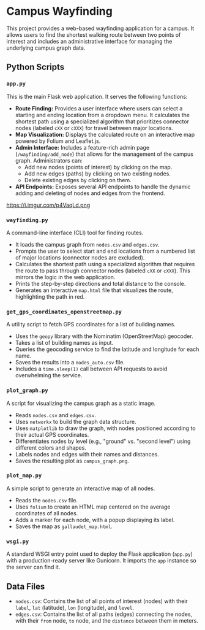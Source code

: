 # Campus Wayfinding

This project provides a web-based wayfinding application for a campus. It allows users to find the shortest walking route between two points of interest and includes an administrative interface for managing the underlying campus graph data.

## Python Scripts

### `app.py`

This is the main Flask web application. It serves the following functions:

-   **Route Finding:** Provides a user interface where users can select a starting and ending location from a dropdown menu. It calculates the shortest path using a specialized algorithm that prioritizes connector nodes (labeled `cXX` or `cXXX`) for travel between major locations.
-   **Map Visualization:** Displays the calculated route on an interactive map powered by Folium and Leaflet.js.
-   **Admin Interface:** Includes a feature-rich admin page (`/wayfinding/add_node`) that allows for the management of the campus graph. Administrators can:
    -   Add new nodes (points of interest) by clicking on the map.
    -   Add new edges (paths) by clicking on two existing nodes.
    -   Delete existing edges by clicking on them.
-   **API Endpoints:** Exposes several API endpoints to handle the dynamic adding and deleting of nodes and edges from the frontend.

https://i.imgur.com/p4VaqLd.png

### `wayfinding.py`

A command-line interface (CLI) tool for finding routes.

-   It loads the campus graph from `nodes.csv` and `edges.csv`.
-   Prompts the user to select start and end locations from a numbered list of major locations (connector nodes are excluded).
-   Calculates the shortest path using a specialized algorithm that requires the route to pass through connector nodes (labeled `cXX` or `cXXX`). This mirrors the logic in the web application.
-   Prints the step-by-step directions and total distance to the console.
-   Generates an interactive `map.html` file that visualizes the route, highlighting the path in red.

### `get_gps_coordinates_openstreetmap.py`

A utility script to fetch GPS coordinates for a list of building names.

-   Uses the `geopy` library with the Nominatim (OpenStreetMap) geocoder.
-   Takes a list of building names as input.
-   Queries the geocoding service to find the latitude and longitude for each name.
-   Saves the results into a `nodes_auto.csv` file.
-   Includes a `time.sleep(1)` call between API requests to avoid overwhelming the service.

### `plot_graph.py`

A script for visualizing the campus graph as a static image.

-   Reads `nodes.csv` and `edges.csv`.
-   Uses `networkx` to build the graph data structure.
-   Uses `matplotlib` to draw the graph, with nodes positioned according to their actual GPS coordinates.
-   Differentiates nodes by level (e.g., "ground" vs. "second level") using different colors and shapes.
-   Labels nodes and edges with their names and distances.
-   Saves the resulting plot as `campus_graph.png`.

### `plot_map.py`

A simple script to generate an interactive map of all nodes.

-   Reads the `nodes.csv` file.
-   Uses `folium` to create an HTML map centered on the average coordinates of all nodes.
-   Adds a marker for each node, with a popup displaying its label.
-   Saves the map as `gallaudet_map.html`.

### `wsgi.py`

A standard WSGI entry point used to deploy the Flask application (`app.py`) with a production-ready server like Gunicorn. It imports the `app` instance so the server can find it.

## Data Files

-   `nodes.csv`: Contains the list of all points of interest (nodes) with their `label`, `lat` (latitude), `lon` (longitude), and `level`.
-   `edges.csv`: Contains the list of all paths (edges) connecting the nodes, with their `from` node, `to` node, and the `distance` between them in meters.
